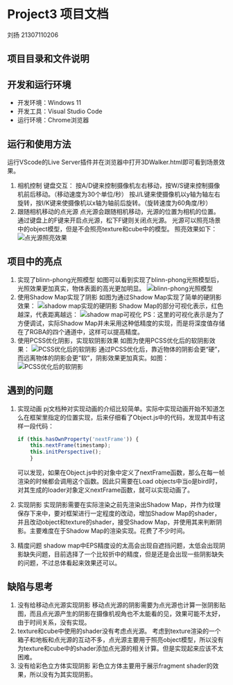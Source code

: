 # Project3 项目文档

刘扬 21307110206

## 项目目录和文件说明

## 开发和运行环境

- 开发环境：Windows 11
- 开发工具：Visual Studio Code
- 运行环境：Chrome浏览器

## 运行和使用方法

运行VScode的Live Server插件并在浏览器中打开3DWalker.html即可看到场景效果。

1. 相机控制
    键盘交互：
    按A/D键来控制摄像机左右移动，按W/S键来控制摄像机前后移动。（移动速度为30个单位/秒）
    按J/L键来使摄像机以y轴为轴左右旋转，按I/K键来使摄像机以x轴为轴前后旋转。（旋转速度为60角度/秒）
2. 跟随相机移动的点光源
    点光源会跟随相机移动，光源的位置为相机的位置。
    通过键盘上的F键来开启点光源，松下F键则关闭点光源。
    光源可以照亮场景中的object模型，但是不会照亮texture和cube中的模型。
    照亮效果如下：
    ![点光源照亮效果](./pic/点光源照亮效果.png)

## 项目中的亮点

1. 实现了blinn-phong光照模型
如图可以看到实现了blinn-phong光照模型后，光照效果更加真实，物体表面的高光更加明显。
![blinn-phong光照模型](./pic/blinn-phong高光效果.png)
2. 使用Shadow Map实现了阴影
如图为通过Shadow Map实现了简单的硬阴影效果：
![shadow map实现的硬阴影](./pic/ShadowMap.png)
Shadow Map的部分可视化表示，红色越深，代表距离越远：
![shadow map可视化](./pic/shadowmap_example.png)
PS：这里的可视化表示是为了方便调试，实际Shadow Map并未采用这种低精度的实现，而是将深度值存储在了RGBA的四个通道中，这样可以提高精度。
3. 使用PCSS优化阴影，实现软阴影效果
如图为使用PCSS优化后的软阴影效果：
![PCSS优化后的软阴影](./pic/PCSS.png)
通过PCSS优化后，靠近物体的阴影会更“硬”，而远离物体的阴影会更“软”，阴影效果更加真实。如图：
![PCSS优化后的软阴影](./pic/PCSS效果.png)

## 遇到的问题

1. 实现动画
    pj文档种对实现动画的介绍比较简单。实际中实现动画开始不知道怎么在框架里指定的位置实现，后来仔细看了Object.js中的代码，发现其中有这样一段代码：

    ```javascript
    if (this.hasOwnProperty('nextFrame')) {
        this.nextFrame(timestamp);
        this.initPerspective();
        }
    ```

    可以发现，如果在Object.js中的对象中定义了nextFrame函数，那么在每一帧渲染的时候都会调用这个函数。因此只需要在Load objects中当o是bird时，对其生成的loader对象定义nextFrame函数，就可以实现动画了。
2. 实现阴影
实现阴影需要在实际渲染之前先渲染出Shadow Map，并作为纹理保存下来中，要对框架进行一定程度的改动，增加Shadow Map的shader，并且改动object和texture的shader，接受Shadow Map，并使用其来判断阴影。主要难度在于Shadow Map的渲染实现。花费了不少时间。
3. 精度问题
shadow map中EPS精度设的太高会出现自遮挡问题，太低会出现阴影缺失问题，目前选择了一个比较折中的精度，但是还是会出现一些阴影缺失的问题，不过总体看起来效果还可以。

## 缺陷与思考

1. 没有给移动点光源实现阴影
移动点光源的阴影需要为点光源也计算一张阴影贴图，而且点光源产生的阴影在摄像机视角也不太能看的见，效果可能不太好，由于时间关系，没有实现。
2. texture和cube中使用的shader没有考虑点光源。
考虑到texture渲染的一个箱子和地板和点光源的互动不多，点光源主要用于照亮object模型，所以没有为texture和cube中的shader添加点光源的相关计算。但是实现起来应该不太困难。
3. 没有给彩色立方体实现阴影
彩色立方体主要用于展示fragment shader的效果，所以没有为其实现阴影。
